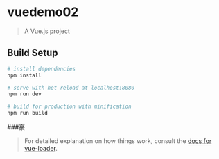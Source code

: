 # vuedemo02

> A Vue.js project

## Build Setup

``` bash
# install dependencies
npm install

# serve with hot reload at localhost:8080
npm run dev

# build for production with minification
npm run build
```

###豪
> For detailed explanation on how things work, consult the [docs for vue-loader](http://vuejs.github.io/vue-loader).
